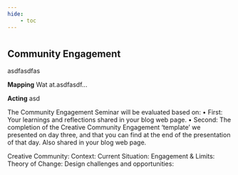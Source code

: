 ```yaml
---
hide:
    - toc
---
```

#
## Community Engagement

asdfasdfas


**Mapping**
Wat at.asdfasdf...


**Acting**
asd


The Community Engagement Seminar will be evaluated based on:
•	First: Your learnings and reflections shared in your blog web page.
•	Second: The completion of the Creative Community Engagement ‘template’ we presented on day three, and that you can find at the end of the presentation of that day. Also shared in your blog web page.



Creative Community:
Context:
Current Situation:
Engagement & Limits:
Theory of Change:
Design challenges and opportunities:
